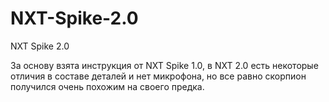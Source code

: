 # NXT-Spike-2.0
NXT Spike 2.0

За основу взята инструкция от NXT Spike 1.0, в NXT 2.0 есть некоторые отличия в составе деталей и нет микрофона, но все равно скорпион получился очень похожим на своего предка.
